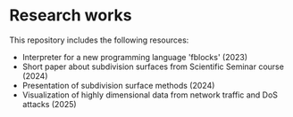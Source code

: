 # Research works

This repository includes the following resources:
- Interpreter for a new programming language 'fblocks' (2023)
- Short paper about subdivision surfaces from Scientific Seminar course (2024)
- Presentation of subdivision surface methods (2024)
- Visualization of highly dimensional data from network traffic and DoS attacks (2025)
